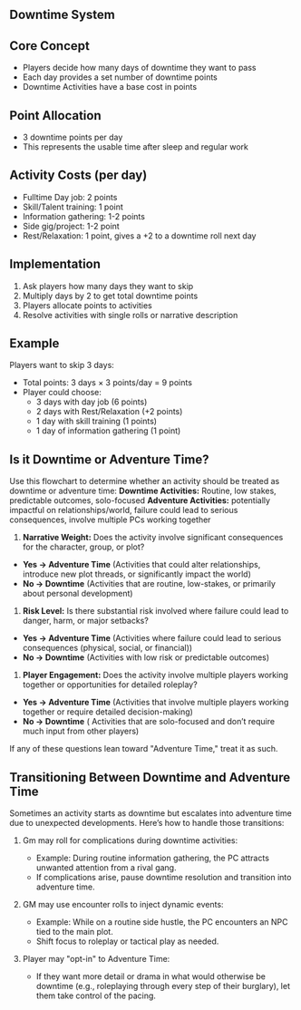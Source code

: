 ## Downtime System

## Core Concept
- Players decide how many days of downtime they want to pass
- Each day provides a set number of downtime points
- Downtime Activities have a base cost in points
## Point Allocation
- 3 downtime points per day
- This represents the usable time after sleep and regular work
## Activity Costs (per day)
- Fulltime Day job: 2 points
- Skill/Talent training: 1 point
- Information gathering: 1-2 points
- Side gig/project: 1-2 point
- Rest/Relaxation: 1 point, gives a +2 to a downtime roll next day
## Implementation
1. Ask players how many days they want to skip
2. Multiply days by 2 to get total downtime points
3. Players allocate points to activities
4. Resolve activities with single rolls or narrative description
## Example
Players want to skip 3 days:
- Total points: 3 days × 3 points/day = 9 points
- Player could choose:
    - 3 days with day job (6 points)
    - 2 days with Rest/Relaxation (+2 points)
    - 1 day with skill training (1 points)
    - 1 day of information gathering (1 point)
## Is it Downtime or Adventure Time?
Use this flowchart to determine whether an activity should be treated as downtime or adventure time:
**Downtime Activities:** Routine, low stakes, predictable outcomes, solo-focused
	**Adventure Activities:** potentially impactful on relationships/world, failure could lead to serious consequences, involve multiple PCs working together

1. **Narrative Weight:** Does the activity involve significant consequences for the character, group, or plot?
- **Yes → Adventure Time** (Activities that could alter relationships, introduce new plot threads, or significantly impact the world)
- **No → Downtime** (Activities that are routine, low-stakes, or primarily about personal development)
    
1. **Risk Level:** Is there substantial risk involved where failure could lead to danger, harm, or major setbacks?
- **Yes → Adventure Time** (Activities where failure could lead to serious consequences (physical, social, or financial))
- **No → Downtime** (Activities with low risk or predictable outcomes)

1. **Player Engagement:** Does the activity involve multiple players working together or opportunities for detailed roleplay?
- **Yes → Adventure Time** (Activities that involve multiple players working together or require detailed decision-making)
- **No → Downtime** ( Activities that are solo-focused and don’t require much input from other players)
    
If any of these questions lean toward "Adventure Time," treat it as such.
## Transitioning Between Downtime and Adventure Time
Sometimes an activity starts as downtime but escalates into adventure time due to unexpected developments. Here’s how to handle those transitions:
1. Gm may roll for complications during downtime activities:
    - Example: During routine information gathering, the PC attracts unwanted attention from a rival gang.
    - If complications arise, pause downtime resolution and transition into adventure time.

2. GM may use encounter rolls to inject dynamic events:
    - Example: While on a routine side hustle, the PC encounters an NPC tied to the main plot.
    - Shift focus to roleplay or tactical play as needed.
        
3. Player may "opt-in" to Adventure Time:
    - If they want more detail or drama in what would otherwise be downtime (e.g., roleplaying through every step of their burglary), let them take control of the pacing.